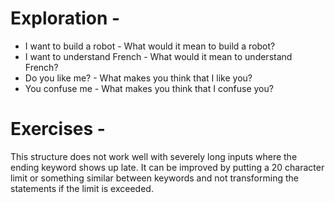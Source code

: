 # Exploration -

* I want to build a robot - What would it mean to build a robot?
* I want to understand French - What would it mean to understand French?
* Do you like me? - What makes you think that I like you?
* You confuse me - What makes you think that I confuse you?

# Exercises - 

This structure does not work well with severely long inputs where the ending keyword shows up late. It can be improved by putting a 20 character limit or something similar between keywords and not transforming the statements if the limit is exceeded.